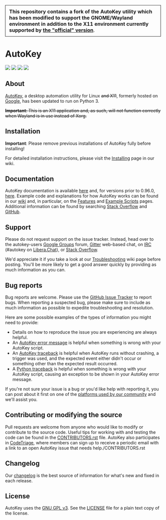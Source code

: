 <table><tr><td style="border: 1px solid; padding: 10px 12px;"><b>This repository contains a fork of the AutoKey utility which has been modified to support the GNOME/Wayland environment in addition to the X11 environment currently supported by <a href="https://github.com/autokey/autokey">the "official" version</b></a>.</td></tr></table>

# AutoKey

[![](https://img.shields.io/badge/IRC-%23autokey%20on%20Libera.Chat-blue.svg)](https://web.libera.chat/#autokey)
[![](https://badges.gitter.im/autokey/autokey.svg)](https://gitter.im/autokey/autokey "Join the chat at https://gitter.im/autokey/autokey")
[![](http://img.shields.io/badge/stackoverflow-autokey-blue.svg)](https://stackoverflow.com/questions/tagged/autokey "Ask and answer questions on StackOverflow")
[![](https://www.codetriage.com/autokey/autokey/badges/users.svg)](https://www.codetriage.com/autokey/autokey)

## About
[AutoKey](https://github.com/autokey/autokey), a desktop automation utility for Linux <s>and X11</s>, formerly hosted on [Google](https://code.google.com/archive/p/autokey/), has been updated to run on Python 3.

<s><b>Important</b>: This is an X11 application and, as such, will not function correctly when Wayland is in use instead of Xorg.</s>

## Installation
**Important**: Please remove previous installations of AutoKey fully before installing!

For detailed installation instructions, please visit the [Installing](https://github.com/autokey/autokey/wiki/Installing) page in our wiki.


## Documentation
AutoKey documentation is available [here](https://autokey.github.io/index.html) and, for versions prior to 0.96.0, [here](https://autokey.github.io/autokey/index.html). Example code and explanations for how AutoKey works can be found in our [wiki](https://github.com/autokey/autokey/wiki) and, in particular, on the [Features](https://github.com/autokey/autokey/wiki/Features) and [Example Scripts](https://github.com/autokey/autokey/wiki/Example-Scripts) pages. Additional information can be found by searching [Stack Overflow](https://stackoverflow.com/questions/tagged/autokey) and [GitHub](https://github.com/search?l=Python&q=autokey&ref=cmdform&type=Repositories).


## Support
Please do not request support on the issue tracker. Instead, head over to the autokey-users [Google Groups](https://groups.google.com/forum/#!forum/autokey-users) forum, [Gitter](https://gitter.im/autokey/autokey) web-based chat, on [IRC](https://web.libera.chat/#autokey) (#autokey on [Libera.Chat](https://libera.chat/guides/)), or [Stack Overflow](https://stackoverflow.com/questions/tagged/autokey).

We'd appreciate it if you take a look at our [Troubleshooting](https://github.com/autokey/autokey/wiki/Troubleshooting) wiki page before posting. You'll be more likely to get a good answer quickly by providing as much information as you can.

## Bug reports
Bug reports are welcome. Please use the [GitHub Issue Tracker](https://github.com/autokey/autokey/issues) to report bugs. When reporting a suspected bug, please make sure to include as much information as possible to expedite troubleshooting and resolution.

Here are some possible examples of the types of information you might need to provide:

* Details on how to reproduce the issue you are experiencing are always helpful.
* An [AutoKey error message](https://github.com/autokey/autokey/wiki/Troubleshooting#autokey-error-message) is helpful when something is wrong with your AutoKey script.
* An [AutoKey traceback](https://github.com/autokey/autokey/wiki/Troubleshooting#autokey-traceback) is helpful when AutoKey runs without crashing, a trigger was used, and the expected event either didn't occur or something other than the expected result occurred.
* A [Python traceback](https://github.com/autokey/autokey/wiki/Troubleshooting#python-traceback) is helpful when something is wrong with your AutoKey script, causing an exception to be shown in your AutoKey error message.

If you're not sure your issue is a bug or you'd like help with reporting it, you can post about it first on one of the [platforms used by our community](https://github.com/autokey/autokey/wiki/Community) and we'll assist you.

## Contributing or modifying the source
Pull requests are welcome from anyone who would like to modify or contribute to the source code. Useful tips for working with and testing the code can be found in the [CONTRIBUTORS.rst](https://github.com/autokey/autokey/blob/master/CONTRIBUTORS.rst) file. AutoKey also participates in [CodeTriage](https://www.codetriage.com/autokey/autokey), where members can sign up to receive a periodic email with a link to an open AutoKey issue that needs help./CONTRIBUTORS.rst

## Changelog
Our [changelog](https://github.com/autokey/autokey/blob/master/CHANGELOG.rst) is the best source of information for what's new and fixed in each release.

## License
AutoKey uses the [GNU GPL v3](https://www.gnu.org/licenses/gpl-3.0.html). See the [LICENSE](https://github.com/autokey/autokey/blob/master/LICENSE) file for a plain text copy of the license.
